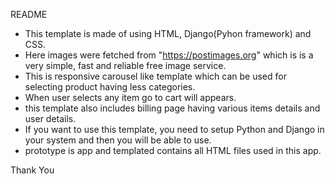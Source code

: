 README

- This template is made of using HTML, Django(Pyhon framework) and CSS.
- Here images were fetched from "https://postimages.org" which is  is a very simple, fast and reliable free image service.
- This is responsive carousel like template which can be used for selecting product having less categories.
- When user selects any item go to cart will appears.
- this template also includes billing page having various items details and user details.
- If you want to use this template, you need to setup Python and Django in your system and then you will be able to use.
- prototype is app and templated contains all HTML files used in this app.


Thank You
